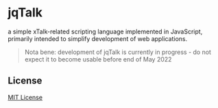 # jqTalk #

a simple xTalk-related scripting language implemented in JavaScript, primarily intended to simplify development of web applications.

> Nota bene: development of jqTalk is currently in progress - do not expect it to become usable before end of May 2022


## License ##

[MIT License](LICENSE.md)
